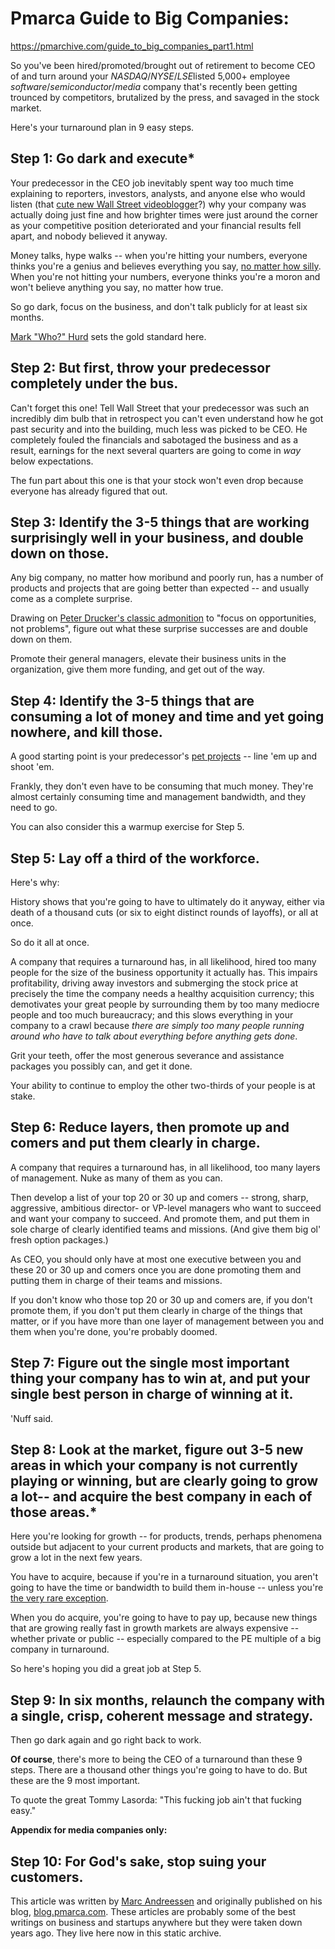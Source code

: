 # Pmarca Guide to Big Companies:

https://pmarchive.com/guide_to_big_companies_part1.html

So you've been hired/promoted/brought out of retirement to become CEO of and turn around your *NASDAQ*/*NYSE*/*LSE*listed 5,000+ employee *software*/*semiconductor*/*media* company that's recently been getting trounced by competitors, brutalized by the press, and savaged in the stock market.

Here's your turnaround plan in 9 easy steps.

## Step 1: Go dark and execute*

Your predecessor in the CEO job inevitably spent way too much time explaining to reporters, investors, analysts, and anyone else who would listen (that [cute new Wall Street videoblogger](http://wallstrip.cbsnews.com/theshow/)?) why your company was actually doing just fine and how brighter times were just around the corner as your competitive position deteriorated and your financial results fell apart, and nobody believed it anyway.

Money talks, hype walks -- when you're hitting your numbers, everyone thinks you're a genius and believes everything you say, [no matter how silly](http://americanhistory.si.edu/collections/comphist/le1.html). When you're not hitting your numbers, everyone thinks you're a moron and won't believe anything you say, no matter how true.

So go dark, focus on the business, and don't talk publicly for at least six months.

[Mark "Who?" Hurd](http://www.hp.com/hpinfo/execteam/bios/hurd.html) sets the gold standard here.

## Step 2: But first, throw your predecessor completely under the bus.

Can't forget this one! Tell Wall Street that your predecessor was such an incredibly dim bulb that in retrospect you can't even understand how he got past security and into the building, much less was picked to be CEO. He completely fouled the financials and sabotaged the business and as a result, earnings for the next several quarters are going to come in *way* below expectations.

The fun part about this one is that your stock won't even drop because everyone has already figured that out.

## Step 3: Identify the 3-5 things that are working surprisingly well in your business, and double down on those.

Any big company, no matter how moribund and poorly run, has a number of products and projects that are going better than expected -- and usually come as a complete surprise.

Drawing on [Peter Drucker's classic admonition](http://www.design.caltech.edu/erik/Misc/Drucker.html) to "focus on opportunities, not problems", figure out what these surprise successes are and double down on them.

Promote their general managers, elevate their business units in the organization, give them more funding, and get out of the way.

## Step 4: Identify the 3-5 things that are consuming a lot of money and time and yet going nowhere, and kill those.

A good starting point is your predecessor's [pet projects](http://news.zdnet.com/2100-9584_22-5137473.html) -- line 'em up and shoot 'em.

Frankly, they don't even have to be consuming that much money. They're almost certainly consuming time and management bandwidth, and they need to go.

You can also consider this a warmup exercise for Step 5.

## Step 5: Lay off a third of the workforce.

Here's why:

History shows that you're going to have to ultimately do it anyway, either via death of a thousand cuts (or six to eight distinct rounds of layoffs), or all at once.

So do it all at once.

A company that requires a turnaround has, in all likelihood, hired too many people for the size of the business opportunity it actually has. This impairs profitability, driving away investors and submerging the stock price at precisely the time the company needs a healthy acquisition currency; this demotivates your great people by surrounding them by too many mediocre people and too much bureaucracy; and this slows everything in your company to a crawl because *there are simply too many people running around who have to talk about everything before anything gets done*.

Grit your teeth, offer the most generous severance and assistance packages you possibly can, and get it done.

Your ability to continue to employ the other two-thirds of your people is at stake.

## Step 6: Reduce layers, then promote up and comers and put them clearly in charge.

A company that requires a turnaround has, in all likelihood, too many layers of management. Nuke as many of them as you can.

Then develop a list of your top 20 or 30 up and comers -- strong, sharp, aggressive, ambitious director- or VP-level managers who want to succeed and want your company to succeed. And promote them, and put them in sole charge of clearly identified teams and missions. (And give them big ol' fresh option packages.)

As CEO, you should only have at most one executive between you and these 20 or 30 up and comers once you are done promoting them and putting them in charge of their teams and missions.

If you don't know who those top 20 or 30 up and comers are, if you don't promote them, if you don't put them clearly in charge of the things that matter, or if you have more than one layer of management between you and them when you're done, you're probably doomed.

## Step 7: Figure out the single most important thing your company has to win at, and put your single best person in charge of winning at it.

'Nuff said.

## Step 8: Look at the market, figure out 3-5 new areas in which your company is not currently playing or winning, but are clearly going to grow a lot-- and acquire the best company in each of those areas.*

Here you're looking for growth -- for products, trends, perhaps phenomena outside but adjacent to your current products and markets, that are going to grow a lot in the next few years.

You have to acquire, because if you're in a turnaround situation, you aren't going to have the time or bandwidth to build them in-house -- unless you're [the very rare exception](http://store.apple.com/).

When you do acquire, you're going to have to pay up, because new things that are growing really fast in growth markets are always expensive -- whether private or public -- especially compared to the PE multiple of a big company in turnaround.

So here's hoping you did a great job at Step 5.

## Step 9: In six months, relaunch the company with a single, crisp, coherent message and strategy.

Then go dark again and go right back to work.

**Of course**, there's more to being the CEO of a turnaround than these 9 steps. There are a thousand other things you're going to have to do. But these are the 9 most important.

To quote the great Tommy Lasorda: "This fucking job ain't that fucking easy."

**Appendix for media companies only:**

## Step 10: For God's sake, stop suing your customers.

This article was written by [Marc Andreessen](http://web.archive.org/web/20100615060031/http://en.wikipedia.org/wiki/Marc_Andreessen) and originally published on his blog, [blog.pmarca.com](http://web.archive.org/web/20100615060031/http://blog.pmarca.com/). These articles are probably some of the best writings on business and startups anywhere but they were taken down years ago. They live here now in this static archive.